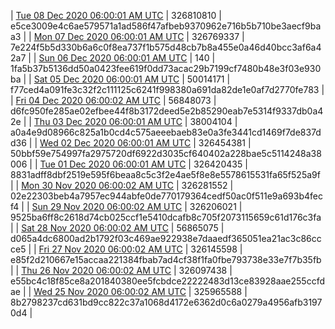 | [Tue 08 Dec 2020 06:00:01 AM UTC]() | 326810810 | e5ce3009e4c6ae579571a1ad586f47afbeb9370962e716b5b710be3aecf9baa3 | 
| [Mon 07 Dec 2020 06:00:01 AM UTC]() | 326769337 | 7e224f5b5d330b6a6c0f8ea737f1b575d48cb7b8a455e0a46d40bcc3af6a42a7 | 
| [Sun 06 Dec 2020 06:00:01 AM UTC]() | 140 | 1fa5b37b5136dd50a0423fee619f0dd73acac29b7199cf7480b48e3f03e930ba | 
| [Sat 05 Dec 2020 06:00:01 AM UTC]() | 50014171 | f77ced4a091fe3c32f2c111125c6241f998380a691da82de1e0af7d2770fe783 | 
| [Fri 04 Dec 2020 06:00:02 AM UTC]() | 56848073 | d6fc950fe285ae02efbee44f8b3172deed5e2b85290eab7e5314f9337db0a42e | 
| [Thu 03 Dec 2020 06:00:01 AM UTC]() | 38004104 | a0a4e9d08966c825a1b0cd4c575aeeebaeb83e0a3fe3441cd1469f7de837dd36 | 
| [Wed 02 Dec 2020 06:00:01 AM UTC]() | 326454381 | 50bbf59e754997fa2975720df6922d3035cf640402a228bae5c5114248a38006 | 
| [Tue 01 Dec 2020 06:00:01 AM UTC]() | 326420435 | 8831adff8dbf2519e595f6beaa8c5c3f2e4ae5f8e8e5578615531fa65f525a9f | 
| [Mon 30 Nov 2020 06:00:02 AM UTC]() | 326281552 | 02e22303beb4a7957ec944abfe0de770179364cedf50ac0f511e9a693b4fecf4 | 
| [Sun 29 Nov 2020 06:00:02 AM UTC]() | 326206021 | 9525ba6ff8c2618d74cb025ccf1e5410dcafb8c705f2073115659c61d176c3fa | 
| [Sat 28 Nov 2020 06:00:02 AM UTC]() | 56865075 | d065a4dc6800ad2b1792f03c469ae922938e7daaedf365051ea21ac3c86ccce5 | 
| [Fri 27 Nov 2020 06:00:02 AM UTC]() | 326145598 | e85f2d210667e15accaa221384fbab7ad4cf38f1fa0fbe793738e33e7f7b35fb | 
| [Thu 26 Nov 2020 06:00:02 AM UTC]() | 326097438 | e55bc4c18f85ce8a201840380ee5fcbdce22222483d13ce83928aae255ccfdae | 
| [Wed 25 Nov 2020 06:00:02 AM UTC]() | 325965588 | 8b2798237cd631bd9cc822c37a1068d4172e6362d0c6a0279a4956afb31970d4 | 

